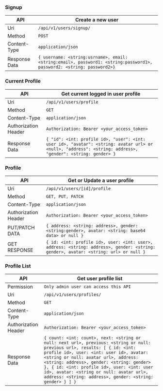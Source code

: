 ### Signup
| API | Create a new user |
| ------ | ------ |
| Uri | ``` /api/v1/users/signup/ ``` |
| Method | ``` POST ``` |
| Content-Type | ``` application/json ``` |
| Response Data | ``` { username: <string:usrname>, email: <string:email>, password1: <string:password1>, password2: <string: password2>} ``` |


### Current Profile
| API | Get current logged in user profile |
| ------ | ------ |
| Uri | ``` /api/v1/users/profile ``` |
| Method | ```GET``` |
| Content-Type | ``` application/json ``` |
| Authorization Header | ``` Authorization: Bearer <your_access_token> ``` |
| Response Data | ``` { "id": <int: profile id>, "user": <int: user id>, "avatar": <string: avatar url> or <null>, "address": <string: address>, "gender": <string: gender> } ``` |


### Profile
| API | Get or Update a user profile |
| ------ | ------ |
| Uri | ``` /api/v1/users/[id]/profile ``` |
| Method | ``` GET, PUT, PATCH ``` |
| Content-Type | ``` application/json ``` |
| Authorization Header | ``` Authorization: Bearer <your_access_token> ``` |
| PUT/PATCH DATA | ``` { address: <string: address>, gender: <string:gender>, avatar: <string: base64 data> or null } ``` |
| GET RESPONSE | ``` { id: <int: profile id>, user: <int: user>, address: <string: address>, gender: <string: gender>, avatar: <string: url> or null } ``` |


### Profile List
| API | Get user profile list |
| ------ | ------ |
| Permission | ``` Only admin user can access this API ``` |
| Uri | ``` /api/v1/users/profiles/ ``` |
| Method | ``` GET ``` |
| Content-Type | ``` application/json ``` |
| Authorization Header | ``` Authorization: Bearer <your_access_token> ``` |
| Response Data | ``` { count: <int: count>, next: <string or null: next url>, previous: <string or null: previous url>, results: [ { id: <int: profile id>, user: <int: user id>, avatar: <string or null: avatar url>, address: <string: address>, gender: <string: gender> }, { id: <int: profile id>, user: <int: user id>, avatar: <string or null: avatar url>, address: <string: address>, gender: <string: gender> } ] } ``` |

